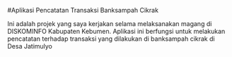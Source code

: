 #Aplikasi Pencatatan Transaksi Banksampah Cikrak


Ini adalah projek yang saya kerjakan selama melaksanakan magang di DISKOMINFO Kabupaten Kebumen. Aplikasi ini
berfungsi untuk melakukan pencatatan terhadap transaksi yang dilakukan di banksampah cikrak di Desa Jatimulyo

